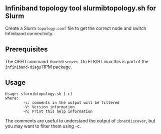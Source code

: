 Infiniband topology tool slurmibtopology.sh for Slurm
-----------------------------------------------------

Create a Slurm ```topology.conf``` file to get the correct node and switch Infiniband connectivity.

Prerequisites
-------------

The OFED command ```ibnetdiscover```.
On EL8/9 Linux this is part of the ```infiniband-diags``` RPM package.

Usage
-----

```
Usage: slurmibtopology.sh [-c]
where:
        -c: comments in the output will be filtered
        -V: Version information
        -h: Print this help information
```

The comments are useful to understand the output of ```ibnetdiscover```,
but you may want to filter them using -c.
